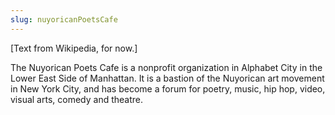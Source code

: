 ```yaml
---
slug: nuyoricanPoetsCafe
---
```


[Text from Wikipedia, for now.]

The Nuyorican Poets Cafe is a nonprofit organization in Alphabet City in the
Lower East Side of Manhattan. It is a bastion of the Nuyorican art movement in
New York City, and has become a forum for poetry, music, hip hop, video,
visual arts, comedy and theatre.
